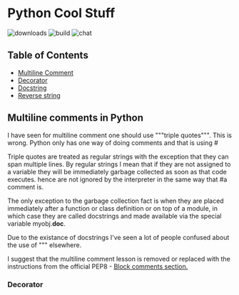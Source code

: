 # **Python Cool Stuff**

![downloads](https://img.shields.io/github/downloads/atom/atom/total.svg)
![build](https://img.shields.io/appveyor/ci/:user/:repo.svg)
![chat](https://img.shields.io/discord/:serverId.svg)

## Table of Contents

- [Multiline Comment](https://github.com/garbagego/python/blob/master/pydoc/README.md#multiline-comments-in-python)
- [Decorator](https://www.datacamp.com/community/tutorials/decorators-python)
- [Docstring](https://www.datacamp.com/community/tutorials/docstrings-python)
- [Reverse string](https://dbader.org/blog/python-reverse-string)

## Multiline comments in Python

I have seen for multiline comment one should use """triple quotes""". This is wrong. Python only has one way of doing comments and that is using #

Triple quotes are treated as regular strings with the exception that they can span multiple lines. By regular strings I mean that if they are not assigned to a variable they will be immediately garbage collected as soon as that code executes. hence are not ignored by the interpreter in the same way that #a comment is.

The only exception to the garbage collection fact is when they are placed immediately after a function or class definition or on top of a module, in which case they are called docstrings and made available via the special variable myobj.__doc__.

Due to the existance of docstrings I've seen a lot of people confused about the use of """ elsewhere.

I suggest that the multiline comment lesson is removed or replaced with the instructions from the official PEP8 - [Block comments section.](http://www.python.org/dev/peps/pep-0008/#block-comments)

### Decorator


